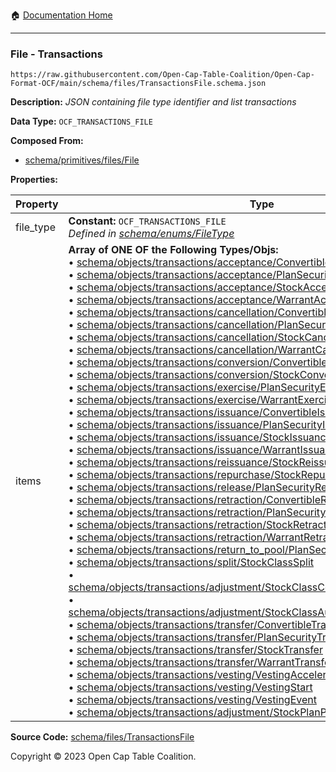 :house: [Documentation Home](../../../README.md)

---

### File - Transactions

`https://raw.githubusercontent.com/Open-Cap-Table-Coalition/Open-Cap-Format-OCF/main/schema/files/TransactionsFile.schema.json`

**Description:** _JSON containing file type identifier and list transactions_

**Data Type:** `OCF_TRANSACTIONS_FILE`

**Composed From:**

- [schema/primitives/files/File](../primitives/files/File.md)

**Properties:**

| Property  | Type                                                                                                                                                                                                                                                                                                                                                                                                                                                                                                                                                                                                                                                                                                                                                                                                                                                                                                                                                                                                                                                                                                                                                                                                                                                                                                                                                                                                                                                                                                                                                                                                                                                                                                                                                                                                                                                                                                                                                                                                                                                                                                                                                                                                                                                                                                                                                                                                                                                                                                                                                                                                                                                                                                                                                                                                                                                                                                                                                                                                                                                                                                                                                                                                                                                                                                                                                                                                                                                                                                                                                                                                                                                                                                                                                                                                                                                                                                                                                                                                                                                                                                                                                                                                                                                                                                                                                                                                                                                                                                                                                                                                                                                                                                                                                             | Description                     | Required   |
| --------- | ---------------------------------------------------------------------------------------------------------------------------------------------------------------------------------------------------------------------------------------------------------------------------------------------------------------------------------------------------------------------------------------------------------------------------------------------------------------------------------------------------------------------------------------------------------------------------------------------------------------------------------------------------------------------------------------------------------------------------------------------------------------------------------------------------------------------------------------------------------------------------------------------------------------------------------------------------------------------------------------------------------------------------------------------------------------------------------------------------------------------------------------------------------------------------------------------------------------------------------------------------------------------------------------------------------------------------------------------------------------------------------------------------------------------------------------------------------------------------------------------------------------------------------------------------------------------------------------------------------------------------------------------------------------------------------------------------------------------------------------------------------------------------------------------------------------------------------------------------------------------------------------------------------------------------------------------------------------------------------------------------------------------------------------------------------------------------------------------------------------------------------------------------------------------------------------------------------------------------------------------------------------------------------------------------------------------------------------------------------------------------------------------------------------------------------------------------------------------------------------------------------------------------------------------------------------------------------------------------------------------------------------------------------------------------------------------------------------------------------------------------------------------------------------------------------------------------------------------------------------------------------------------------------------------------------------------------------------------------------------------------------------------------------------------------------------------------------------------------------------------------------------------------------------------------------------------------------------------------------------------------------------------------------------------------------------------------------------------------------------------------------------------------------------------------------------------------------------------------------------------------------------------------------------------------------------------------------------------------------------------------------------------------------------------------------------------------------------------------------------------------------------------------------------------------------------------------------------------------------------------------------------------------------------------------------------------------------------------------------------------------------------------------------------------------------------------------------------------------------------------------------------------------------------------------------------------------------------------------------------------------------------------------------------------------------------------------------------------------------------------------------------------------------------------------------------------------------------------------------------------------------------------------------------------------------------------------------------------------------------------------------------------------------------------------------------------------------------------------------------------------------------- | ------------------------------- | ---------- |
| file_type | **Constant:** `OCF_TRANSACTIONS_FILE`</br>_Defined in [schema/enums/FileType](../enums/FileType.md)_                                                                                                                                                                                                                                                                                                                                                                                                                                                                                                                                                                                                                                                                                                                                                                                                                                                                                                                                                                                                                                                                                                                                                                                                                                                                                                                                                                                                                                                                                                                                                                                                                                                                                                                                                                                                                                                                                                                                                                                                                                                                                                                                                                                                                                                                                                                                                                                                                                                                                                                                                                                                                                                                                                                                                                                                                                                                                                                                                                                                                                                                                                                                                                                                                                                                                                                                                                                                                                                                                                                                                                                                                                                                                                                                                                                                                                                                                                                                                                                                                                                                                                                                                                                                                                                                                                                                                                                                                                                                                                                                                                                                                                                             | Object type field               | `REQUIRED` |
| items     | **Array of ONE OF the Following Types/Objs:**</br>&bull; [schema/objects/transactions/acceptance/ConvertibleAcceptance](../objects/transactions/acceptance/ConvertibleAcceptance.md)</br>&bull; [schema/objects/transactions/acceptance/PlanSecurityAcceptance](../objects/transactions/acceptance/PlanSecurityAcceptance.md)</br>&bull; [schema/objects/transactions/acceptance/StockAcceptance](../objects/transactions/acceptance/StockAcceptance.md)</br>&bull; [schema/objects/transactions/acceptance/WarrantAcceptance](../objects/transactions/acceptance/WarrantAcceptance.md)</br>&bull; [schema/objects/transactions/cancellation/ConvertibleCancellation](../objects/transactions/cancellation/ConvertibleCancellation.md)</br>&bull; [schema/objects/transactions/cancellation/PlanSecurityCancellation](../objects/transactions/cancellation/PlanSecurityCancellation.md)</br>&bull; [schema/objects/transactions/cancellation/StockCancellation](../objects/transactions/cancellation/StockCancellation.md)</br>&bull; [schema/objects/transactions/cancellation/WarrantCancellation](../objects/transactions/cancellation/WarrantCancellation.md)</br>&bull; [schema/objects/transactions/conversion/ConvertibleConversion](../objects/transactions/conversion/ConvertibleConversion.md)</br>&bull; [schema/objects/transactions/conversion/StockConversion](../objects/transactions/conversion/StockConversion.md)</br>&bull; [schema/objects/transactions/exercise/PlanSecurityExercise](../objects/transactions/exercise/PlanSecurityExercise.md)</br>&bull; [schema/objects/transactions/exercise/WarrantExercise](../objects/transactions/exercise/WarrantExercise.md)</br>&bull; [schema/objects/transactions/issuance/ConvertibleIssuance](../objects/transactions/issuance/ConvertibleIssuance.md)</br>&bull; [schema/objects/transactions/issuance/PlanSecurityIssuance](../objects/transactions/issuance/PlanSecurityIssuance.md)</br>&bull; [schema/objects/transactions/issuance/StockIssuance](../objects/transactions/issuance/StockIssuance.md)</br>&bull; [schema/objects/transactions/issuance/WarrantIssuance](../objects/transactions/issuance/WarrantIssuance.md)</br>&bull; [schema/objects/transactions/reissuance/StockReissuance](../objects/transactions/reissuance/StockReissuance.md)</br>&bull; [schema/objects/transactions/repurchase/StockRepurchase](../objects/transactions/repurchase/StockRepurchase.md)</br>&bull; [schema/objects/transactions/release/PlanSecurityRelease](../objects/transactions/release/PlanSecurityRelease.md)</br>&bull; [schema/objects/transactions/retraction/ConvertibleRetraction](../objects/transactions/retraction/ConvertibleRetraction.md)</br>&bull; [schema/objects/transactions/retraction/PlanSecurityRetraction](../objects/transactions/retraction/PlanSecurityRetraction.md)</br>&bull; [schema/objects/transactions/retraction/StockRetraction](../objects/transactions/retraction/StockRetraction.md)</br>&bull; [schema/objects/transactions/retraction/WarrantRetraction](../objects/transactions/retraction/WarrantRetraction.md)</br>&bull; [schema/objects/transactions/return_to_pool/PlanSecurityReturnToPool](../objects/transactions/return_to_pool/PlanSecurityReturnToPool.md)</br>&bull; [schema/objects/transactions/split/StockClassSplit](../objects/transactions/split/StockClassSplit.md)</br>&bull; [schema/objects/transactions/adjustment/StockClassConversionRatioAdjustment](../objects/transactions/adjustment/StockClassConversionRatioAdjustment.md)</br>&bull; [schema/objects/transactions/adjustment/StockClassAuthorizedSharesAdjustment](../objects/transactions/adjustment/StockClassAuthorizedSharesAdjustment.md)</br>&bull; [schema/objects/transactions/transfer/ConvertibleTransfer](../objects/transactions/transfer/ConvertibleTransfer.md)</br>&bull; [schema/objects/transactions/transfer/PlanSecurityTransfer](../objects/transactions/transfer/PlanSecurityTransfer.md)</br>&bull; [schema/objects/transactions/transfer/StockTransfer](../objects/transactions/transfer/StockTransfer.md)</br>&bull; [schema/objects/transactions/transfer/WarrantTransfer](../objects/transactions/transfer/WarrantTransfer.md)</br>&bull; [schema/objects/transactions/vesting/VestingAcceleration](../objects/transactions/vesting/VestingAcceleration.md)</br>&bull; [schema/objects/transactions/vesting/VestingStart](../objects/transactions/vesting/VestingStart.md)</br>&bull; [schema/objects/transactions/vesting/VestingEvent](../objects/transactions/vesting/VestingEvent.md)</br>&bull; [schema/objects/transactions/adjustment/StockPlanPoolAdjustment](../objects/transactions/adjustment/StockPlanPoolAdjustment.md) | List of OCF transaction objects | `REQUIRED` |

**Source Code:** [schema/files/TransactionsFile](../../../../schema/files/TransactionsFile.schema.json)

Copyright © 2023 Open Cap Table Coalition.
